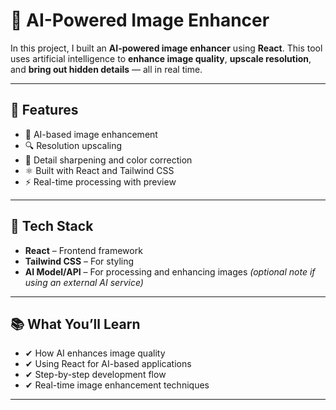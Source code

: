 # 🧠 AI-Powered Image Enhancer

In this project, I built an **AI-powered image enhancer** using **React**. This tool uses artificial intelligence to **enhance image quality**, **upscale resolution**, and **bring out hidden details** — all in real time.


---

## 🚀 Features

- 🧠 AI-based image enhancement
- 🔍 Resolution upscaling
- 🎨 Detail sharpening and color correction
- ⚛️ Built with React and Tailwind CSS
- ⚡ Real-time processing with preview

---

## 🔧 Tech Stack

- **React** – Frontend framework
- **Tailwind CSS** – For styling
- **AI Model/API** – For processing and enhancing images *(optional note if using an external AI service)*

---

## 📚 What You’ll Learn

- ✔ How AI enhances image quality
- ✔ Using React for AI-based applications
- ✔ Step-by-step development flow
- ✔ Real-time image enhancement techniques

---
